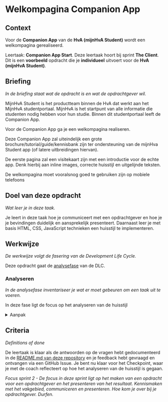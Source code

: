 # Welkompagina Companion App

## Context
Voor de **Companion App** van de **HvA (mijnHvA Student)** wordt een welkompagina gerealiseerd.

Leertaak: **Companion App Start**. Deze leertaak hoort bij sprint **The Client**. Dit is een **voorbeeld** opdracht die je **individueel** uitvoert voor de **HvA (mijnHvA Student)**.

## Briefing
*In de briefing staat wat de opdracht is en wat de opdrachtgever wil.*

MijnHvA Student is het productteam binnen de HvA dat werkt aan het MijnHvA studentportaal. MijnHvA is het startpunt van alle informatie die studenten nodig hebben voor  hun studie. Binnen dit studentportaal leeft de Companion App.

Voor de Companion App ga je een welkompagina realiseren.

Deze Companion App zal uiteindelijk een grote brochure/tutorial/guide/kennisbank zijn ter ondersteuning van de mijnHva Student app (of latere uitbreidingen hiervan).  

De eerste pagina zal een visitekaart zijn met een introductie voor de echte app. Denk hierbij aan inline images, correcte huisstijl en uitgelijnde teksten.

De welkompagina moet vooralsnog goed te gebruiken zijn op mobiele telefoons
 

## Doel van deze opdracht
*Wat leer je in deze taak.*

Je leert in deze taak hoe je communiceert met een opdrachtgever en hoe je je bevindingen duidelijk en aansprekelijk presenteert. 
Daarnaast leer je met basis HTML, CSS, JavaScript technieken een huisstijl te implementeren.

## Werkwijze
*De werkwijze volgt de fasering van de Development Life Cycle.*

Deze opdracht gaat de [analysefase](#analyseren) van de DLC.

### Analyseren
*In de analysefase inventariseer je wat er moet gebeuren om een taak uit te voeren.*

In deze fase ligt de focus op het analyseren van de huisstijl

<details>
<summary>Aanpak</summary>

Beantwoord met behulp van onderstaande bron deze vragen over de huisstijl van de [voorbeeld-welkompagina](https://fdnd-task.github.io/hva-companion-start-example/) en documenteer het in de [README.md van deze repository](./README.md).

1. Welke font en welke fallbacks worden er gebruikt in deze pagina
2. Welke kleuren worden er gebruikt in de website
3. Zijn er vaste waardes voor margins en paddings in en om de elementen? Wat zijn deze waardes?
4. Wat voor properties hebben de verschillende teksten op de website?
5. Hoe zien de verschillende states (active, visited, hover) van links eruit?
6. Hoe zou jij de links met de schuine vlakken aan weerszijde maken?


#### Materiaal

- [Living Styleguide](https://example.com)

</details>


## Criteria
*Definitions of done*

De leertaak is klaar als de antwoorden op de vragen hebt gedocumenteerd in de [README.md van deze repository](./README.md) en je feedback hebt gevraagd en ontvangen via een GitHub Issue. Je bent nu klaar voor het Checkpoint, waar je met de coach reflecteert op hoe het analyseren van de huisstijl is gegaan.

_Focus sprint 2 - De focus in deze sprint ligt op het maken van een opdracht voor een opdrachtgever en het presenteren van het resultaat. Kennismaken met het vakgebied, communiceren en presenteren. Hoe kom je over bij je opdrachtgever. Durfen._

